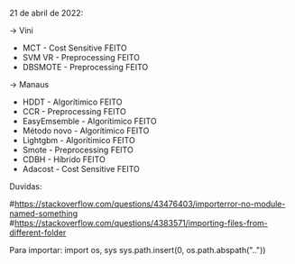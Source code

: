 21 de abril de 2022:

-> Vini
* MCT                   - Cost Sensitive FEITO
* SVM VR                - Preprocessing   FEITO
* DBSMOTE            - Preprocessing   FEITO

-> Manaus
* HDDT                    - Algorítimico        FEITO
* CCR                       - Preprocessing    FEITO
* EasyEmsemble - Algorítimico         FEITO
* Método novo     - Algorítimico         FEITO
* Lightgbm            - Algorítimico         FEITO
* Smote                  - Preprocessing     FEITO
* CDBH                     - Híbrido               FEITO
* Adacost                   - Cost Sensitive        FEITO

Duvidas:

#https://stackoverflow.com/questions/43476403/importerror-no-module-named-something
#https://stackoverflow.com/questions/4383571/importing-files-from-different-folder


Para importar:
import os, sys
sys.path.insert(0, os.path.abspath(".."))